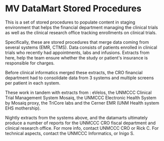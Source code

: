# MV DataMart Stored Procedures
This is a set of stored procedures to populate content in staging environment that helps the financial department managing the clinical trials as well as the clinical research office tracking enrollments on clinical trials.  

Specifically, these are stored procedures that merge data coming from several systems (EMR, CTMS).  Data consists of patients enrolled in clinical trials who recently had appointments, labs and infusions.  Extracts from here, help the team ensure whether the study or patient's insurance is responsible for charges.  

Before clinical informatics merged these extracts, the CRO financial department had to consolidate data from 3 systems and multiple screens per patient in each system.

These work in tandem with extracts from :
eVelos, the UNMCCC Clinical Trial Management System
Mosaiq, the UNMCCC Electronic Health System
  by Mosaiq proxy, the TriCore labs and the Cerner EMR (UNM Health system EHS mothership).

Nightly extracts from the systems above, and the datamarts ultimately produce a number of reports for the UNMCCC CRO fiscal department and clinical research office. For more info, contact UNMCCC CRO or Rick C. For technical aspects, contact the UNMCCC Informatics, or Inigo S.
